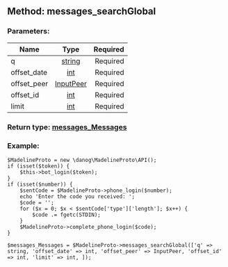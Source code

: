 ## Method: messages\_searchGlobal  

### Parameters:

| Name     |    Type       | Required |
|----------|:-------------:|---------:|
|q|[string](../types/string.md) | Required|
|offset\_date|[int](../types/int.md) | Required|
|offset\_peer|[InputPeer](../types/InputPeer.md) | Required|
|offset\_id|[int](../types/int.md) | Required|
|limit|[int](../types/int.md) | Required|


### Return type: [messages\_Messages](../types/messages_Messages.md)

### Example:


```
$MadelineProto = new \danog\MadelineProto\API();
if (isset($token)) {
    $this->bot_login($token);
}
if (isset($number)) {
    $sentCode = $MadelineProto->phone_login($number);
    echo 'Enter the code you received: ';
    $code = '';
    for ($x = 0; $x < $sentCode['type']['length']; $x++) {
        $code .= fgetc(STDIN);
    }
    $MadelineProto->complete_phone_login($code);
}

$messages_Messages = $MadelineProto->messages_searchGlobal(['q' => string, 'offset_date' => int, 'offset_peer' => InputPeer, 'offset_id' => int, 'limit' => int, ]);
```